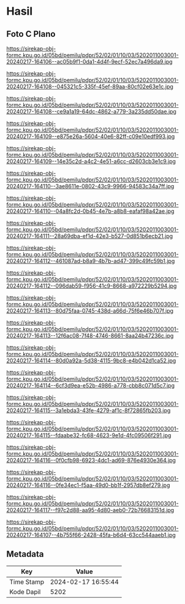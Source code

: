 # Hasil

## Foto C Plano

https://sirekap-obj-formc.kpu.go.id/05bd/pemilu/pdpr/52/02/01/10/03/5202011003001-20240217-164106--ac05b9f1-0da1-4d4f-9ecf-52ec7a496da9.jpg

https://sirekap-obj-formc.kpu.go.id/05bd/pemilu/pdpr/52/02/01/10/03/5202011003001-20240217-164108--045321c5-335f-45ef-89aa-80cf02e63e1c.jpg

https://sirekap-obj-formc.kpu.go.id/05bd/pemilu/pdpr/52/02/01/10/03/5202011003001-20240217-164108--ce9a1a19-64dc-4862-a779-3a235dd50dae.jpg

https://sirekap-obj-formc.kpu.go.id/05bd/pemilu/pdpr/52/02/01/10/03/5202011003001-20240217-164109--e875e26a-5604-40e6-82ff-c09e10edf993.jpg

https://sirekap-obj-formc.kpu.go.id/05bd/pemilu/pdpr/52/02/01/10/03/5202011003001-20240217-164109--14e35c2d-a4c2-4e51-a6cc-d2603cb3e1c9.jpg

https://sirekap-obj-formc.kpu.go.id/05bd/pemilu/pdpr/52/02/01/10/03/5202011003001-20240217-164110--3ae8611e-0802-43c9-9966-94583c34a7ff.jpg

https://sirekap-obj-formc.kpu.go.id/05bd/pemilu/pdpr/52/02/01/10/03/5202011003001-20240217-164110--04a8fc2d-0b45-4e7b-a8b8-eafaf98a42ae.jpg

https://sirekap-obj-formc.kpu.go.id/05bd/pemilu/pdpr/52/02/01/10/03/5202011003001-20240217-164111--28a69dba-ef1d-42e3-b527-0d851b6ecb21.jpg

https://sirekap-obj-formc.kpu.go.id/05bd/pemilu/pdpr/52/02/01/10/03/5202011003001-20240217-164112--461087ad-b8a9-4b7b-ad47-399c49fc59b1.jpg

https://sirekap-obj-formc.kpu.go.id/05bd/pemilu/pdpr/52/02/01/10/03/5202011003001-20240217-164112--096dab59-f956-41c9-8668-a972229b5294.jpg

https://sirekap-obj-formc.kpu.go.id/05bd/pemilu/pdpr/52/02/01/10/03/5202011003001-20240217-164113--80d75faa-0745-438d-a66d-75f6e46b707f.jpg

https://sirekap-obj-formc.kpu.go.id/05bd/pemilu/pdpr/52/02/01/10/03/5202011003001-20240217-164113--12f6ac08-7f48-4746-8661-8aa24b47236c.jpg

https://sirekap-obj-formc.kpu.go.id/05bd/pemilu/pdpr/52/02/01/10/03/5202011003001-20240217-164114--80d0a92a-5d38-4115-9bc8-e4b042d1ca52.jpg

https://sirekap-obj-formc.kpu.go.id/05bd/pemilu/pdpr/52/02/01/10/03/5202011003001-20240217-164114--6cf3d9ea-e52b-4986-a778-cbb8c071d5c7.jpg

https://sirekap-obj-formc.kpu.go.id/05bd/pemilu/pdpr/52/02/01/10/03/5202011003001-20240217-164115--3a1ebda3-43fe-4279-af1c-8f72865fb203.jpg

https://sirekap-obj-formc.kpu.go.id/05bd/pemilu/pdpr/52/02/01/10/03/5202011003001-20240217-164115--fdaabe32-fc68-4623-9e1d-4fc09506f291.jpg

https://sirekap-obj-formc.kpu.go.id/05bd/pemilu/pdpr/52/02/01/10/03/5202011003001-20240217-164116--0f0cfb98-6923-4dc1-ad69-876e4930e364.jpg

https://sirekap-obj-formc.kpu.go.id/05bd/pemilu/pdpr/52/02/01/10/03/5202011003001-20240217-164116--0fe34ec1-f5aa-49d0-bb1f-2957db8ef279.jpg

https://sirekap-obj-formc.kpu.go.id/05bd/pemilu/pdpr/52/02/01/10/03/5202011003001-20240217-164117--f97c2d88-aa95-4d80-aeb0-72b76683151d.jpg

https://sirekap-obj-formc.kpu.go.id/05bd/pemilu/pdpr/52/02/01/10/03/5202011003001-20240217-164107--4b755f66-2428-45fa-b6d4-63cc544aaeb1.jpg


## Metadata

| Key        | Value               |
| ---------- | ------------------- |
| Time Stamp | 2024-02-17 16:55:44 |
| Kode Dapil | 5202                |



